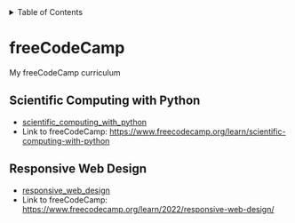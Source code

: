 <!-- START doctoc generated TOC please keep comment here to allow auto update -->
<!-- DON'T EDIT THIS SECTION, INSTEAD RE-RUN doctoc TO UPDATE -->
<details>
<summary>Table of Contents</summary>

- [freeCodeCamp](#freecodecamp)
  - [Scientific Computing with Python](#scientific-computing-with-python)
  - [Responsive Web Design](#responsive-web-design)

</details>
<!-- END doctoc generated TOC please keep comment here to allow auto update -->

# freeCodeCamp
My freeCodeCamp curriculum 

## Scientific Computing with Python
- [scientific_computing_with_python](scientific_computing_with_python/)
- Link to freeCodeCamp: https://www.freecodecamp.org/learn/scientific-computing-with-python

## Responsive Web Design
- [responsive_web_design](responsive_web_design/)
- Link to freeCodeCamp: https://www.freecodecamp.org/learn/2022/responsive-web-design/
